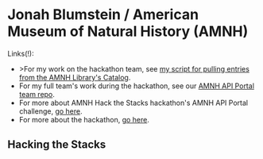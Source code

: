 <h1>Jonah Blumstein / American Museum of Natural History (AMNH)</h1>

<p>Links(!):

<ul>
<li>>For my work on the hackathon team, see <a href="https://github.com/JBlumstein/amnh/blob/master/AMNH_Library_Catalog_script.ipynb">my script for pulling entries from the AMNH Library's Catalog</a>.</li>
<li>For my full team's work during the hackathon, see our <a href="https://github.com/HackTheStacks/API-Portal">AMNH API Portal team repo</a>.</li>
<li>For more about AMNH Hack the Stacks hackathon's AMNH API Portal challenge, <a href="https://github.com/amnh/HackTheStacks/wiki/AMNH-API-Portal">go here</a>.</li>
<li>For more about the hackathon, <a href="https://github.com/amnh/HacktheStacks/wiki">go here</a>.</li>
</ul

<hr>

<h2>Hacking the Stacks</h2>

<p>
